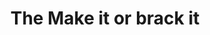 ---
pid: mx81
title: The Make it or brack it
location_transcription: pa/Arziona
coordinates: "[-75.225491534208, 39.952681382022]"
zipcode: 
gen_neighborhood: 
neighborhood: 
outside_phl: 
age: '11'
age_range: 6-13
instagram: 
image_file_name: mx_81.jpg
proposal_transcription: smiling woman at table vs. sad woman with broken object
topic: Uplifting
topic_summary: '0'
type: Other No Form
keywords_other: 
credit: Samiyah C.
image_labels: 
twitter: 
facebook: 
permalink: "/monuments/mx81/"
layout: item-page
---
